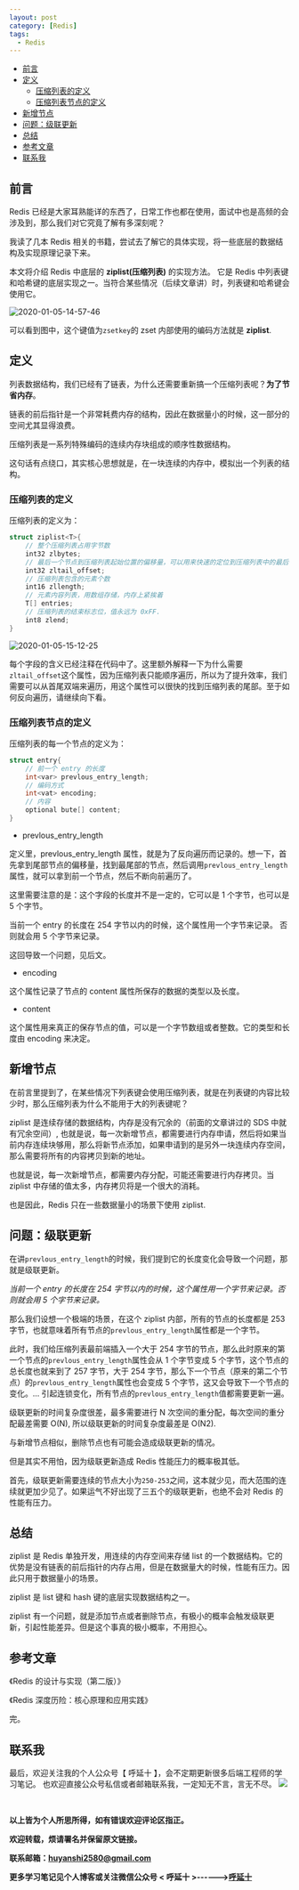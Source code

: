```yaml
---
layout: post
category: [Redis]
tags:
  - Redis
---
```


- [前言](#前言)
- [定义](#定义)
    - [压缩列表的定义](#压缩列表的定义)
    - [压缩列表节点的定义](#压缩列表节点的定义)
- [新增节点](#新增节点)
- [问题：级联更新](#问题级联更新)
- [总结](#总结)
- [参考文章](#参考文章)
- [联系我](#联系我)


## 前言
Redis 已经是大家耳熟能详的东西了，日常工作也都在使用，面试中也是高频的会涉及到，那么我们对它究竟了解有多深刻呢？

我读了几本 Redis 相关的书籍，尝试去了解它的具体实现，将一些底层的数据结构及实现原理记录下来。

本文将介绍 Redis 中底层的 **ziplist(压缩列表)** 的实现方法。 它是 Redis 中列表键和哈希键的底层实现之一。当符合某些情况（后续文章讲）时，列表键和哈希键会使用它。

![2020-01-05-14-57-46](http://img.couplecoders.tech/2020-01-05-14-57-46.png)

可以看到图中，这个键值为`zsetkey`的 zset 内部使用的编码方法就是 **ziplist**.

## 定义

列表数据结构，我们已经有了链表，为什么还需要重新搞一个压缩列表呢？**为了节省内存**。

链表的前后指针是一个非常耗费内存的结构，因此在数据量小的时候，这一部分的空间尤其显得浪费。

压缩列表是一系列特殊编码的连续内存块组成的顺序性数据结构。

这句话有点绕口，其实核心思想就是，在一块连续的内存中，模拟出一个列表的结构。

### 压缩列表的定义

压缩列表的定义为：

```c
struct ziplist<T>{
    // 整个压缩列表占用字节数
    int32 zlbytes;
    // 最后一个节点到压缩列表起始位置的偏移量，可以用来快速的定位到压缩列表中的最后一个元素
    int32 zltail_offset;
    // 压缩列表包含的元素个数
    int16 zllength;
    // 元素内容列表，用数组存储，内存上紧挨着
    T[] entries;
    // 压缩列表的结束标志位，值永远为 0xFF.
    int8 zlend;
}
```

![2020-01-05-15-12-25](http://img.couplecoders.tech/2020-01-05-15-12-25.png)

每个字段的含义已经注释在代码中了。这里额外解释一下为什么需要 `zltail_offset`这个属性，因为压缩列表只能顺序遍历，所以为了提升效率，我们需要可以从首尾双端来遍历，用这个属性可以很快的找到压缩列表的尾部。至于如何反向遍历，请继续向下看。

### 压缩列表节点的定义

压缩列表的每一个节点的定义为：

```c
struct entry{
    // 前一个 entry 的长度
    int<var> prevlous_entry_length;
    // 编码方式
    int<vat> encoding;
    // 内容
    optional bute[] content;
}
```

* prevlous_entry_length

定义里，prevlous_entry_length 属性，就是为了反向遍历而记录的。想一下，首先拿到尾部节点的偏移量，找到最尾部的节点，然后调用`prevlous_entry_length`属性，就可以拿到前一个节点，然后不断向前遍历了。

这里需要注意的是：这个字段的长度并不是一定的，它可以是 1 个字节，也可以是 5 个字节。

当前一个 entry 的长度在 254 字节以内的时候，这个属性用一个字节来记录。
否则就会用 5 个字节来记录。

这回导致一个问题，见后文。

* encoding

这个属性记录了节点的 content 属性所保存的数据的类型以及长度。

* content

这个属性用来真正的保存节点的值，可以是一个字节数组或者整数。它的类型和长度由 encoding 来决定。

## 新增节点

在前言里提到了，在某些情况下列表键会使用压缩列表，就是在列表键的内容比较少时，那么压缩列表为什么不能用于大的列表键呢？

ziplist 是连续存储的数据结构，内存是没有冗余的（前面的文章讲过的 SDS 中就有冗余空间）, 也就是说，每一次新增节点，都需要进行内存申请，然后将如果当前内存连续块够用，那么将新节点添加，如果申请到的是另外一块连续内存空间，那么需要将所有的内容拷贝到新的地址。

也就是说，每一次新增节点，都需要内存分配，可能还需要进行内存拷贝。当 ziplist 中存储的值太多，内存拷贝将是一个很大的消耗。

也是因此，Redis 只在一些数据量小的场景下使用 ziplist.

## 问题：级联更新

在讲`prevlous_entry_length`的时候，我们提到它的长度变化会导致一个问题，那就是级联更新。

*当前一个 entry 的长度在 254 字节以内的时候，这个属性用一个字节来记录。否则就会用 5 个字节来记录。*

那么我们设想一个极端的场景，在这个 ziplist 内部，所有的节点的长度都是 253 字节，也就意味着所有节点的`prevlous_entry_length`属性都是一个字节。

此时，我们给压缩列表最前端插入一个大于 254 字节的节点，那么此时原来的第一个节点的`prevlous_entry_length`属性会从 1 个字节变成 5 个字节，这个节点的总长度也就来到了 257 字节，大于 254 字节，那么下一个节点（原来的第二个节点）的`prevlous_entry_length`属性也会变成 5 个字节，这又会导致下一个节点的变化。... 引起连锁变化，所有节点的`prevlous_entry_length`值都需要更新一遍。

级联更新的时间复杂度很差，最多需要进行 N 次空间的重分配，每次空间的重分配最差需要 O(N), 所以级联更新的时间复杂度最差是 O(N2).

与新增节点相似，删除节点也有可能会造成级联更新的情况。

但是其实不用怕，因为级联更新造成 Redis 性能压力的概率极其低。

首先，级联更新需要连续的节点大小为`250-253`之间，这本就少见，而大范围的连续就更加少见了。如果运气不好出现了三五个的级联更新，也绝不会对 Redis 的性能有压力。

## 总结

ziplist 是 Redis 单独开发，用连续的内存空间来存储 list 的一个数据结构。它的优势是没有链表的前后指针的内存占用，但是在数据量大的时候，性能有压力。因此只用于数据量小的场景。

ziplist 是 list 键和 hash 键的底层实现数据结构之一。

ziplist 有一个问题，就是添加节点或者删除节点，有极小的概率会触发级联更新，引起性能差异。但是这个事真的极小概率，不用担心。

## 参考文章

《Redis 的设计与实现（第二版）》

《Redis 深度历险：核心原理和应用实践》
<br>

完。
<br>

## 联系我
最后，欢迎关注我的个人公众号【 呼延十 】，会不定期更新很多后端工程师的学习笔记。
也欢迎直接公众号私信或者邮箱联系我，一定知无不言，言无不尽。
![](http://img.couplecoders.tech/%E6%89%AB%E7%A0%81_%E6%90%9C%E7%B4%A2%E8%81%94%E5%90%88%E4%BC%A0%E6%92%AD%E6%A0%B7%E5%BC%8F-%E6%A0%87%E5%87%86%E8%89%B2%E7%89%88.png)

<br>

**以上皆为个人所思所得，如有错误欢迎评论区指正。**

**欢迎转载，烦请署名并保留原文链接。**

**联系邮箱：huyanshi2580@gmail.com**

**更多学习笔记见个人博客或关注微信公众号 &lt; 呼延十 &gt;------><a href="{{ site.baseurl }}/">呼延十</a>**